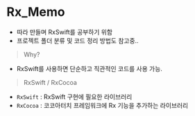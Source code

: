 # Rx_Memo


- 따라 만들며 RxSwift를 공부하기 위함
-  프로젝트 폴더 분류 및 코드 정리 방법도 참고중..

> Why?

- RxSwift를 사용하면 단순하고 직관적인 코드를 사용 가능.

> RxSwift / RxCocoa

-  `RxSwift` : RxSwift 구현에 필요한 라이브러리
-  `RxCocoa` : 코코아터치 프레임워크에 Rx 기능을 추가하는 라이브러리